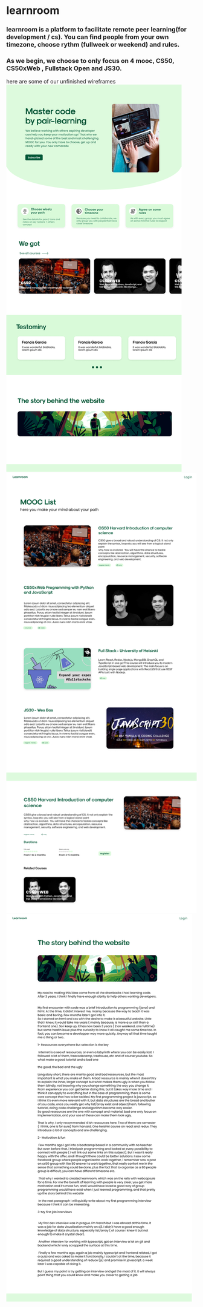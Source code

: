 # learnroom

### learnroom is a platform to facilitate remote peer learning(for development / cs). You can find people from your own timezone, choose rythm (fullweek or weekend) and rules.

### As we begin, we choose to only focus on 4 mooc, CS50, CS50xWeb , Fullstack Open and JS30.

here are some of our unfinished wireframes 
![index](./IndexPage.png)
![MOOCS](./MOOCSPAGE.png)
![MOOC](./MOOCPAGE.png)
![Story](./StoryPage.png)